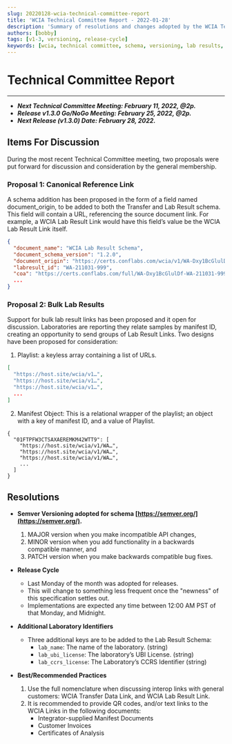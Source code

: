 ```yaml
---
slug: 20220128-wcia-technical-committee-report
title: 'WCIA Technical Committee Report - 2022-01-28'
description: 'Summary of resolutions and changes adopted by the WCIA Technical Committee meeting from 2022-01-28.'
authors: [bobby]
tags: [v1-3, versioning, release-cycle]
keywords: [wcia, technical committee, schema, versioning, lab results, transfer data]
---
```


# Technical Committee Report

---

- **_Next Technical Committee Meeting: February 11, 2022, @2p._**
- **_Release v1.3.0 Go/NoGo Meeting: February 25, 2022, @2p._**
- **_Next Release (v1.3.0) Date: February 28, 2022._**

## Items For Discussion

During the most recent Technical Committee meeting, two proposals were put forward for discussion and consideration by 
the general membership.

<!-- truncate -->

### Proposal 1: Canonical Reference Link

A schema addition has been proposed in the form of a field named document_origin, to be added to both the Transfer and 
Lab Result schema. This field will contain a URL, referencing the source document link. For example, a WCIA Lab Result 
Link would have this field’s value be the WCIA Lab Result Link itself.

```json
{
  "document_name": "WCIA Lab Result Schema",
  "document_schema_version": "1.2.0",
  "document_origin": "https://certs.conflabs.com/wcia/v1/WA-Dxy1BcGlulDf-WA-211031-999.json",
  "labresult_id": "WA-211031-999",
  "coa": "https://certs.conflabs.com/full/WA-Dxy1BcGlulDf-WA-211031-999.pdf",
  ...
}
```

### Proposal 2: Bulk Lab Results

Support for bulk lab result links has been proposed and it open for discussion. Laboratories are reporting they relate 
samples by manifest ID, creating an opportunity to send groups of Lab Result Links. Two designs have been proposed for 
consideration:

1. Playlist: a keyless array containing a list of URLs.

```json
[
  "https://host.site/wcia/v1…",
  "https://host.site/wcia/v1…",
  "https://host.site/wcia/v1…",
  ...
]
```

2. Manifest Object: This is a relational wrapper of the playlist; an object with a key of manifest ID, and a value of 
Playlist.

```jaon
{
  "01FTPFW3CTSAXAEREMKM42WTT9": [
    "https://host.site/wcia/v1/WA…",
    "https://host.site/wcia/v1/WA…",
    "https://host.site/wcia/v1/WA…",
    ...
  ]
}
```

## Resolutions

- **Semver Versioning adopted for schema [https://semver.org/](https://semver.org/).**
  1. MAJOR version when you make incompatible API changes,
  2. MINOR version when you add functionality in a backwards compatible manner, and
  3. PATCH version when you make backwards compatible bug fixes.

- **Release Cycle**
  - Last Monday of the month was adopted for releases.
  - This will change to something less frequent once the "newness" of this specification settles out.
  - Implementations are expected any time between 12:00 AM PST of that Monday, and Midnight.

- **Additional Laboratory Identifiers**
  - Three additional keys are to be added to the Lab Result Schema:
    - `lab_name`: The name of the laboratory. (string)
    - `lab_ubi_license`: The laboratory’s UBI License. (string)
    - `lab_ccrs_license`: The Laboratory’s CCRS Identifier (string)

- **Best/Recommended Practices**
  1. Use the full nomenclature when discussing interop links with general customers: WCIA Transfer Data Link, and WCIA Lab Result Link.
  2. It is recommended to provide QR codes, and/or text links to the WCIA Links in the following documents:
      - Integrator-supplied Manifest Documents
      - Customer Invoices
      - Certificates of Analysis
